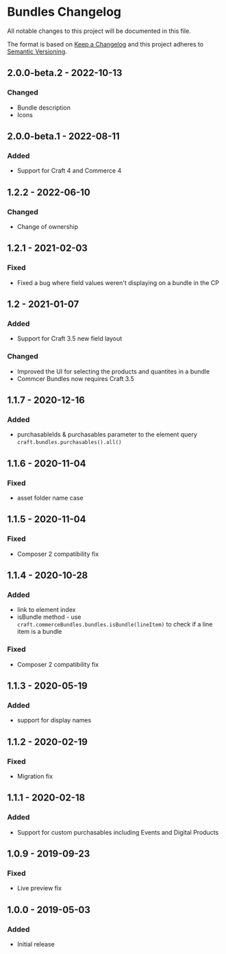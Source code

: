 # Bundles Changelog

All notable changes to this project will be documented in this file.

The format is based on [Keep a Changelog](http://keepachangelog.com/) and this project adheres to [Semantic Versioning](http://semver.org/).

## 2.0.0-beta.2 - 2022-10-13

### Changed
- Bundle description
- Icons


## 2.0.0-beta.1 - 2022-08-11

### Added

-   Support for Craft 4 and Commerce 4

## 1.2.2 - 2022-06-10

### Changed

- Change of ownership

## 1.2.1 - 2021-02-03

### Fixed

-   Fixed a bug where field values weren't displaying on a bundle in the CP

## 1.2 - 2021-01-07

### Added

-   Support for Craft 3.5 new field layout

### Changed

-   Improved the UI for selecting the products and quantites in a bundle
-   Commcer Bundles now requires Craft 3.5

## 1.1.7 - 2020-12-16

### Added

-   purchasableIds & purchasables parameter to the element query `craft.bundles.purchasables().all()`

## 1.1.6 - 2020-11-04

### Fixed

-   asset folder name case

## 1.1.5 - 2020-11-04

### Fixed

-   Composer 2 compatibility fix

## 1.1.4 - 2020-10-28

### Added

-   link to element index
-   isBundle method - use `craft.commerceBundles.bundles.isBundle(lineItem)` to check if a line item is a bundle

### Fixed

-   Composer 2 compatibility fix

## 1.1.3 - 2020-05-19

### Added

-   support for display names

## 1.1.2 - 2020-02-19

### Fixed

-   Migration fix

## 1.1.1 - 2020-02-18

### Added

-   Support for custom purchasables including Events and Digital Products

## 1.0.9 - 2019-09-23

### Fixed

-   Live preview fix

## 1.0.0 - 2019-05-03

### Added

-   Initial release
